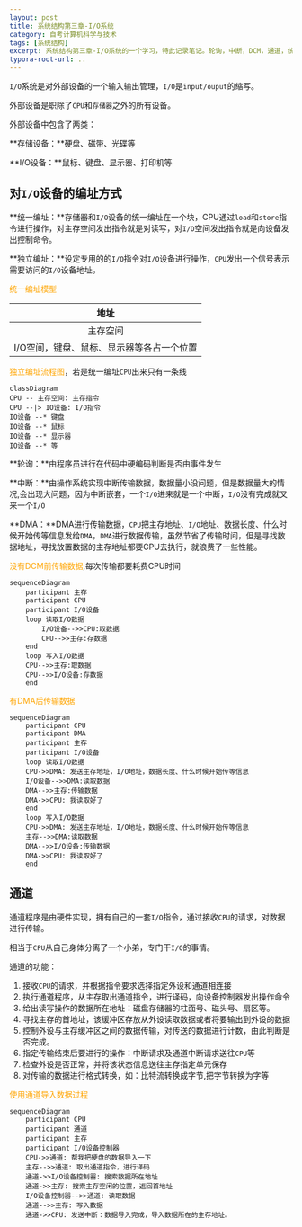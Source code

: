 ```yaml
---
layout: post
title: 系统结构第三章-I/O系统
category: 自考计算机科学与技术
tags: [系统结构]
excerpt: 系统结构第三章-I/O系统的一个学习，特此记录笔记。轮询，中断，DCM，通道，统一编址，独立编址
typora-root-url: ..
---
```




`I/O`系统是对外部设备的一个输入输出管理，`I/O`是`input/ouput`的缩写。

外部设备是职除了`CPU`和`存储器`之外的所有设备。



外部设备中包含了两类：

**存储设备：**硬盘、磁带、光碟等

**I/O设备：**鼠标、键盘、显示器、打印机等



## 对`I/O`设备的编址方式

**统一编址：**存储器和`I/O`设备的统一编址在一个块，CPU通过`load`和`store`指令进行操作，对主存空间发出指令就是对读写，对`I/O`空间发出指令就是向设备发出控制命令。

**独立编址：**设定专用的的`I/O`指令对`I/O`设备进行操作，`CPU`发出一个信号表示需要访问的`I/O`设备地址。 

<font color='orange'>统一编址模型</font>

|                   地址                    |
| :---------------------------------------: |
|                 主存空间                  |
| I/O空间，键盘、鼠标、显示器等各占一个位置 |

<font color='orange'>独立编址流程图</font>，若是统一编址`CPU`出来只有一条线

```mermaid
classDiagram
CPU -- 主存空间: 主存指令
CPU --|> IO设备: I/O指令
IO设备 --* 键盘
IO设备 --* 鼠标
IO设备 --* 显示器
IO设备 --* 等
```





**轮询：**由程序员进行在代码中硬编码判断是否由事件发生

**中断：**由操作系统实现中断传输数据，数据量小没问题，但是数据量大的情况,会出现大问题，因为中断嵌套，一个`I/O`进来就是一个中断，`I/O`没有完成就又来一个`I/O`

**DMA：**DMA进行传输数据，`CPU`把主存地址、`I/O`地址、数据长度、什么时候开始传等信息发给`DMA`，`DMA`进行数据传输，虽然节省了传输时间，但是寻找数据地址，寻找放置数据的主存地址都要CPU去执行，就浪费了一些性能。

<font color='orange'>没有DCM前传输数据</font>,每次传输都要耗费CPU时间

```mermaid
sequenceDiagram
    participant 主存
    participant CPU
    participant I/O设备
    loop 读取I/O数据
        I/O设备-->>CPU:取数据
        CPU-->>主存:存数据
    end
    loop 写入I/O数据
    CPU-->>主存:取数据
   	CPU-->>I/O设备:存数据
	end
```

<font color='orange'>有DMA后传输数据</font>

```mermaid
sequenceDiagram
    participant CPU
    participant DMA
    participant 主存
    participant I/O设备
    loop 读取I/O数据
    CPU->>DMA: 发送主存地址，I/O地址，数据长度、什么时候开始传等信息
   	I/O设备-->>DMA:读取数据
   	DMA-->>主存:传输数据
   	DMA->>CPU: 我读取好了
   	end
    loop 写入I/O数据
    CPU->>DMA: 发送主存地址，I/O地址，数据长度、什么时候开始传等信息
   	主存-->>DMA:读取数据
   	DMA-->>I/O设备:传输数据
   	DMA->>CPU: 我读取好了
   	end 
```





## **通道**

通道程序是由硬件实现，拥有自己的一套`I/O`指令，通过接收`CPU`的请求，对数据进行传输。

相当于`CPU`从自己身体分离了一个小弟，专门干`I/O`的事情。

通道的功能：

1. 接收`CPU`的请求，并根据指令要求选择指定外设和通道相连接
2. 执行通道程序，从主存取出通道指令，进行译码，向设备控制器发出操作命令
3. 给出读写操作的数据所在地址：磁盘存储器的柱面号、磁头号、扇区等。
4. 寻找主存的首地址，该缓冲区存放从外设读取数据或者将要输出到外设的数据
5. 控制外设与主存缓冲区之间的数据传输，对传送的数据进行计数，由此判断是否完成。
6. 指定传输结束后要进行的操作：中断请求及通道中断请求送往`CPU`等
7. 检查外设是否正常，并将该状态信息送往主存指定单元保存
8. 对传输的数据进行格式转换，如：比特流转换成字节,把字节转换为字等

<font color='orange'>使用通道导入数据过程</font>

```mermaid
sequenceDiagram
    participant CPU
    participant 通道
    participant 主存
    participant I/O设备控制器
    CPU->>通道: 帮我把硬盘的数据导入一下
    主存-->>通道: 取出通道指令，进行译码
    通道->>I/O设备控制器: 搜索数据所在地址
    通道->>主存: 搜索主存空闲的位置，返回首地址
    I/O设备控制器-->>通道: 读取数据
    通道-->>主存: 写入数据
   	通道->>CPU: 发送中断：数据导入完成，导入数据所在的主存地址。
```

